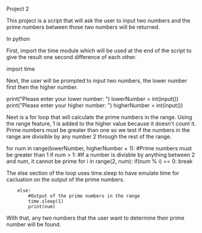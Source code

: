 Project 2

This project is a script that will ask the user to input two numbers and the prime numbers between those two numbers will be returned.

In python

First, import the time module which will be used at the end of the script to give  the result one second difference of each other.

import time

Next, the user will be prompted to input two numbers, the lower number first then the higher number.

print("Please enter your lower number: ")
lowerNumber = int(input())
print("Please enter your higher number: ")
higherNumber = int(input())

Next is a for loop that will calculate the prime numbers in the range. Using the range feature, 1 is added to the higher value because it doesn't count it. Prime numbers must be greater than one so we test if the numbers in the range are divisible by any number 2 through the rest of the range.

for num in range(lowerNumber, higherNumber + 1):
    #Prime numbers must be greater than 1
    if num > 1:
        #If a number is divisble by anything between 2 and num, it cannot be prime
        for i in range(2, num):
            if(num % i) == 0:
                break

The else section of the loop uses time.sleep to have emulate time for cacluation on the output of the prime numbers.

        else:
            #Output of the prime numbers in the range
            time.sleep(1)
            print(num)

With that, any two numbers that the user want to determine their prime number will be found.
